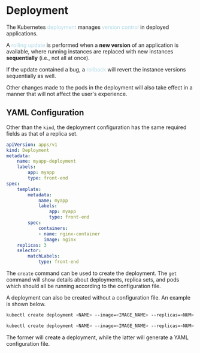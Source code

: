 # Deployment
The Kubernetes <span style = "color:lightblue">deployment</span> manages <span style = "color:lightblue">version control</span> in deployed applications.

A <span style = "color:lightblue">rolling update</span> is performed when a **new version** of an application is available, where running instances are replaced with new instances **sequentially** (i.e., not all at once).

If the update contained a bug, a <span style = "color:lightblue">rollback</span> will revert the instance versions sequentially as well.

Other changes made to the pods in the deployment will also take effect in a manner that will not affect the user's experience.

## YAML Configuration
Other than the `kind`, the deployment configuration has the same required fields as that of a replica set.

```deployment-definition.yml
apiVersion: apps/v1
kind: Deployment
metadata:
	name: myapp-deployment
	labels:
		app: myapp
		type: front-end
spec:
	template:
		metadata:
			name: myapp
			labels:
				app: myapp
				type: front-end
		spec:
			containers:
			- name: nginx-container
			  image: nginx
	replicas: 3
	selector:
		matchLabels:
			type: front-end
```

The `create` command can be used to create the deployment. The `get` command will show details about deployments, replica sets, and pods which should all be running according to the configuration file.

A deployment can also be created without a configuration file. An example is shown below.

```bash
kubectl create deployment <NAME> --image=<IMAGE_NAME> --replicas=<NUM>
```

```bash
kubectl create deployment <NAME> --image=<IMAGE_NAME> --replicas=<NUM> --dry-run=client -o yaml > <FILENAME>.yaml
```

The former will create a deployment, while the latter will generate a YAML configuration file.